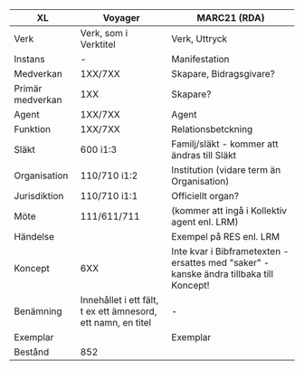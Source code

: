 |**XL**|**Voyager**|**MARC21 (RDA)**|
|------------- |------------- |----- |
|Verk |Verk, som i Verktitel |Verk, Uttryck |
|Instans |- |Manifestation |
|Medverkan |1XX/7XX | Skapare, Bidragsgivare? |
|Primär medverkan |1XX |Skapare? |
|Agent |1XX/7XX |Agent |
|Funktion |1XX/7XX |Relationsbetckning |
|Släkt |600 i1:3 |Familj/släkt - kommer att ändras till Släkt |
|Organisation |110/710 i1:2 |Institution (vidare term än Organisation) |
|Jurisdiktion |110/710 i1:1 |Officiellt organ? |
|Möte |111/611/711 |(kommer att ingå i Kollektiv agent enl. LRM) |
|Händelse | |Exempel på RES enl. LRM |
|Koncept |6XX |Inte kvar i Bibframetexten - ersattes med "saker" - kanske ändra tillbaka till Koncept! |
|Benämning |Innehållet i ett fält, t ex ett ämnesord, ett namn, en titel |- |
|Exemplar | |Exemplar |
|Bestånd |852 | |
